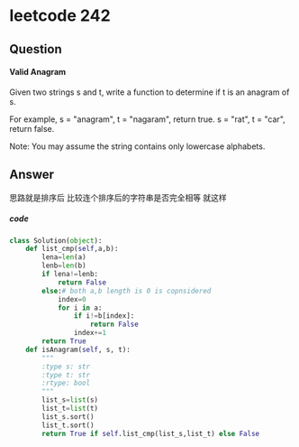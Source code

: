 # leetcode 242
## Question
#### Valid Anagram
Given two strings s and t, write a function to determine if t is an anagram of s.

For example,
s = "anagram", t = "nagaram", return true.
s = "rat", t = "car", return false.

Note:
You may assume the string contains only lowercase alphabets.
## Answer
思路就是排序后 比较连个排序后的字符串是否完全相等 就这样

##### code
```Python
class Solution(object):
    def list_cmp(self,a,b):
        lena=len(a)
        lenb=len(b)
        if lena!=lenb:
            return False
        else:# both a,b length is 0 is copnsidered
            index=0
            for i in a:
                if i!=b[index]:
                    return False 
                index+=1
        return True
    def isAnagram(self, s, t):
        """
        :type s: str
        :type t: str
        :rtype: bool
        """
        list_s=list(s)
        list_t=list(t)
        list_s.sort()
        list_t.sort()
        return True if self.list_cmp(list_s,list_t) else False
```

